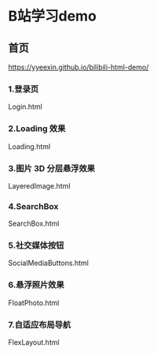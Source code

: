 # B站学习demo

## 首页

https://yyeexin.github.io/bilibili-html-demo/

### 1.登录页

Login.html

### 2.Loading 效果

Loading.html

### 3.图片 3D 分层悬浮效果

LayeredImage.html

### 4.SearchBox

SearchBox.html

### 5.社交媒体按钮

SocialMediaButtons.html

### 6.悬浮照片效果

FloatPhoto.html

### 7.自适应布局导航

FlexLayout.html
